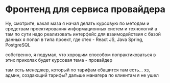 # Фронтенд для сервиса провайдера

Ну, смотрите, какая маза
я начал делать курсовую по методам и средствам проектирования информационных систем и технологий
а там по сути надо реализовать интерфейс для взаимодействия с базой данных
я попал в типа проект, где стек - React JS, Java Spring, PostgreSQL

собственно, я подумал, что хорошим способом попрактиковаться в этих приколах будет курсовая
тема - провайдер

там есть менеджер, который по тарифам ебашится
там есть... хз, админ, создающий тарифы? дальше манагера по клиентам я не ушел